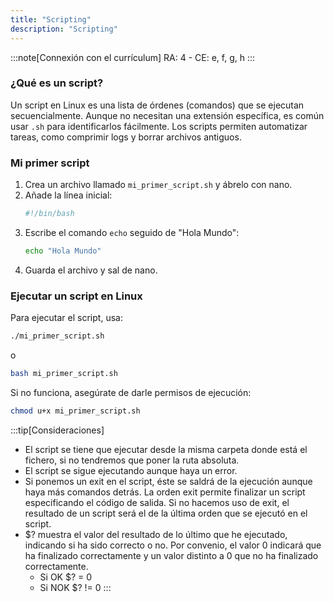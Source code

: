 ```yaml
---
title: "Scripting"
description: "Scripting"
---
```


:::note[Connexión con el currículum]
RA: 4 - CE: e, f, g, h
:::

### ¿Qué es un script?

Un script en Linux es una lista de órdenes (comandos) que se ejecutan secuencialmente. Aunque no necesitan una extensión específica, es común usar `.sh` para identificarlos fácilmente. Los scripts permiten automatizar tareas, como comprimir logs y borrar archivos antiguos.

### Mi primer script

1. Crea un archivo llamado `mi_primer_script.sh` y ábrelo con nano.
2. Añade la línea inicial:
   ```sh  frame="none"
   #!/bin/bash
   ```
3. Escribe el comando `echo` seguido de "Hola Mundo":
   ```sh  frame="none"
   echo "Hola Mundo"
   ```
4. Guarda el archivo y sal de nano.

### Ejecutar un script en Linux

Para ejecutar el script, usa:
```sh  frame="none"
./mi_primer_script.sh
```
o
```sh  frame="none"
bash mi_primer_script.sh
```
Si no funciona, asegúrate de darle permisos de ejecución:
```sh  frame="none"
chmod u+x mi_primer_script.sh
```

:::tip[Consideraciones]
- El script se tiene que ejecutar desde la misma carpeta donde está el fichero, si no tendremos que poner la ruta absoluta.
- El script se sigue ejecutando aunque haya un error.
- Si ponemos un exit en el script, éste se saldrá de la ejecución aunque haya más comandos detrás. La orden exit permite finalizar un script especificando el código de  salida. Si no hacemos uso de exit, el resultado de un script será el de la última orden que se ejecutó en el script.
- $? muestra el valor del resultado de lo último que he ejecutado, indicando si ha sido correcto o no. Por convenio, el valor 0 indicará que ha finalizado correctamente y un  valor distinto a 0 que no ha finalizado correctamente.
  - Si OK $? = 0
  - Si NOK $? != 0
:::